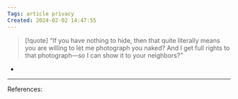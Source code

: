 ```yaml
---
Tags: article privacy
Created: 2024-02-02 14:47:55
---
```

> [!quote]
> “If you have nothing to hide, then that quite literally means you are willing to let me photograph you naked? And I get full rights to that photograph—so I can show it to your neighbors?”

- 

---
References:

[^1]: Solove, D. J. (2015). "I've Got Nothing to Hide" and Other Misunderstandings of Privacy. _Library of Essays on Law and Privacy_, _1_, 403-430.